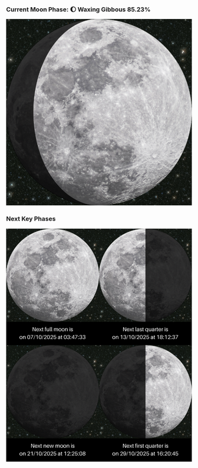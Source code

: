 ### Current Moon Phase: 🌔 Waxing Gibbous 85.23%
![Moon Phase](moonphase.png)
### Next Key Phases
![Gallery](gallery.png)
